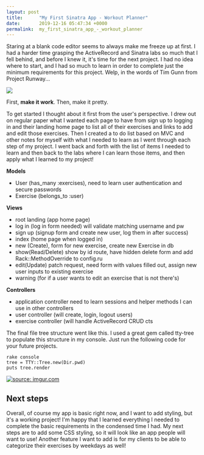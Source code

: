 ```yaml
---
layout: post
title:      "My First Sinatra App - Workout Planner"
date:       2019-12-16 05:47:34 +0000
permalink:  my_first_sinatra_app_-_workout_planner
---
```


Staring at a blank code editor seems to always make me freeze up at first. I had a harder time grasping the ActiveRecord and Sinatra labs so much that I fell behind, and before I knew it, it's time for the next project. I had no idea where to start, and I had so much to learn in order to complete just the minimum requirements for this project. Welp, in the words of Tim Gunn from Project Runway...

![](https://media.giphy.com/media/3o7TKGMZHi73yzCumQ/giphy.gif)

First, **make it work**. Then, make it pretty. 

To get started I thought about it first from the user's perspective. I drew out on regular paper what I wanted each page to have from sign up to logging in and their landing home page to list all of their exercises and links to add and edit those exercises. Then I created a to do list based on MVC and other notes for myself with what I needed to learn as I went through each step of my project. I went back and forth with the list of items I needed to learn and then back to the labs where I can learn those items, and then apply what I learned to my project!

**Models**
* User (has_many :exercises), need to learn user authentication and secure passwords
* Exercise (belongs_to :user)

**Views**
* root landing (app home page)
* log in (log in form needed) will validate matching username and pw
* sign up (signup form and create new user, log them in after success)
* index (home page when logged in)
* new (Create), form for new exercise, create new Exercise in db
* show(Read/Delete) show by id route, have hidden delete form and add Rack::MethodOverride to config.ru
* edit(Update) patch request, need form with values filled out, assign new user inputs to existing exercise
* warning (for if a user wants to edit an exercise that is not there's)


**Controllers**
* application controller need to learn sessions and helper methods I can use in other controllers
* user controller (will create, login, logout users)
* exercise controller (will handle ActiveRecord CRUD
cts

The final file  tree structure went like this. I used a great gem called tty-tree to populate this structure in my console.
Just run the following code for your future projects.
```
rake console
tree = TTY::Tree.new(Dir.pwd)
puts tree.render 
```

<a href="https://imgur.com/egVTd6v"><img src="https://i.imgur.com/egVTd6v.png" title="source: imgur.com" /></a>

## Next steps
Overall, of course my app is basic right now, and I want to add styling, but it's a working project!  I'm happy that I learned everything I needed to complete the basic requirements in the condensed time I had. My next steps are to add some CSS styling, so it will look like an app people will want to use! Another feature I want to add is for my clients to be able to categorize their exercises by weekdays as well!

